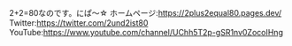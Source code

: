 2+2=80なのです。にぱ～☆
ホームページ:https://2plus2equal80.pages.dev/
Twitter:https://twitter.com/2und2ist80
YouTube:https://www.youtube.com/channel/UChh5T2p-gSR1nv0ZocoIHng
